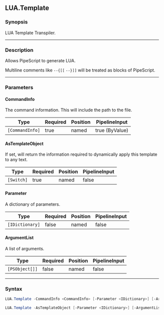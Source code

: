 LUA.Template
------------




### Synopsis
LUA Template Transpiler.



---


### Description

Allows PipeScript to generate LUA.

Multiline comments like ```--{[[```  ```--}]]``` will be treated as blocks of PipeScript.



---


### Parameters
#### **CommandInfo**

The command information.  This will include the path to the file.






|Type           |Required|Position|PipelineInput |
|---------------|--------|--------|--------------|
|`[CommandInfo]`|true    |named   |true (ByValue)|



#### **AsTemplateObject**

If set, will return the information required to dynamically apply this template to any text.






|Type      |Required|Position|PipelineInput|
|----------|--------|--------|-------------|
|`[Switch]`|true    |named   |false        |



#### **Parameter**

A dictionary of parameters.






|Type           |Required|Position|PipelineInput|
|---------------|--------|--------|-------------|
|`[IDictionary]`|false   |named   |false        |



#### **ArgumentList**

A list of arguments.






|Type          |Required|Position|PipelineInput|
|--------------|--------|--------|-------------|
|`[PSObject[]]`|false   |named   |false        |





---


### Syntax
```PowerShell
LUA.Template -CommandInfo <CommandInfo> [-Parameter <IDictionary>] [-ArgumentList <PSObject[]>] [<CommonParameters>]
```
```PowerShell
LUA.Template -AsTemplateObject [-Parameter <IDictionary>] [-ArgumentList <PSObject[]>] [<CommonParameters>]
```

